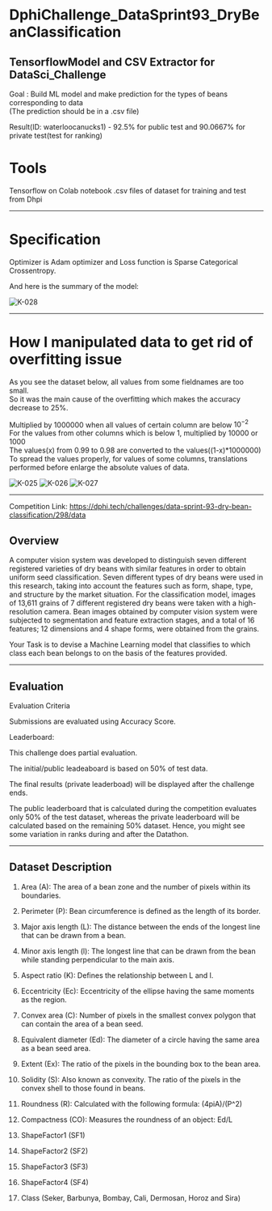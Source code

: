 # DphiChallenge_DataSprint93_DryBeanClassification
## TensorflowModel and CSV Extractor for DataSci_Challenge  
Goal : Build ML model and make prediction for the types of beans corresponding to data  
(The prediction should be in a .csv file)  

Result(ID: waterloocanucks1) - 92.5% for public test and 	90.0667% for private test(test for ranking)  

# Tools

Tensorflow on Colab notebook
.csv files of dataset for training and test from Dhpi
***

# Specification

Optimizer is Adam optimizer and Loss function is Sparse Categorical Crossentropy.

And here is the summary of the model:  

![K-028](https://user-images.githubusercontent.com/84373345/196360266-5d3a7629-89e3-40e3-a40e-2da72d42878c.png)
***
# How I manipulated data to get rid of overfitting issue

As you see the dataset below, all values from some fieldnames are too small.  
So it was the main cause of the overfitting which makes the accuracy decrease to 25%.  

Multiplied by 1000000 when all values of certain column are below $10^{-2}$  
For the values from other columns which is below 1, multiplied by 10000 or 1000  
The values(x) from 0.99 to 0.98 are converted to the values((1-x)*1000000)  
To spread the values properly, for values of some columns, translations performed before enlarge the absolute values of data.  


![K-025](https://user-images.githubusercontent.com/84373345/196352158-a0afcbe6-718f-4b73-9481-fdc6ff812565.png)
![K-026](https://user-images.githubusercontent.com/84373345/196352160-2a113253-d502-4750-a564-fe5c5fb07c1b.png)
![K-027](https://user-images.githubusercontent.com/84373345/196352161-113ad839-bda7-4166-a204-fe280f3c893e.png)
***



Competition Link: https://dphi.tech/challenges/data-sprint-93-dry-bean-classification/298/data
## Overview
A computer vision system was developed to distinguish seven different registered varieties of dry beans with similar features in order to obtain uniform seed classification. Seven different types of dry beans were used in this research, taking into account the features such as form, shape, type, and structure by the market situation. For the classification model, images of 13,611 grains of 7 different registered dry beans were taken with a high-resolution camera. Bean images obtained by computer vision system were subjected to segmentation and feature extraction stages, and a total of 16 features; 12 dimensions and 4 shape forms, were obtained from the grains.

Your Task is to devise a Machine Learning model that classifies to which class each bean belongs to on the basis of the features provided.
***

## Evaluation

Evaluation Criteria  

Submissions are evaluated using Accuracy Score.  

Leaderboard:  

This challenge does partial evaluation.  

The initial/public leadeaboard is based on 50% of test data.  

The final results (private leaderboad) will be displayed after the challenge ends.  

The public leaderboard that is calculated during the competition evaluates only 50% of the test dataset,   whereas the private leaderboard will be calculated based on the remaining 50% dataset.   Hence, you might see some variation in ranks during and after the Datathon.  
***


## Dataset Description 

1. Area (A): The area of a bean zone and the number of pixels within its boundaries.  

2. Perimeter (P): Bean circumference is defined as the length of its border.  

3. Major axis length (L): The distance between the ends of the longest line that can be drawn from a bean.  

4. Minor axis length (l): The longest line that can be drawn from the bean while standing perpendicular to the main axis.  

5. Aspect ratio (K): Defines the relationship between L and l.  

6. Eccentricity (Ec): Eccentricity of the ellipse having the same moments as the region.  

7. Convex area (C): Number of pixels in the smallest convex polygon that can contain the area of a bean seed.  

8. Equivalent diameter (Ed): The diameter of a circle having the same area as a bean seed area.  

9. Extent (Ex): The ratio of the pixels in the bounding box to the bean area.  

10. Solidity (S): Also known as convexity. The ratio of the pixels in the convex shell to those found in beans.  

11. Roundness (R): Calculated with the following formula: (4piA)/(P^2)  

12. Compactness (CO): Measures the roundness of an object: Ed/L  

13. ShapeFactor1 (SF1)  

14. ShapeFactor2 (SF2)  

15. ShapeFactor3 (SF3)  

16. ShapeFactor4 (SF4)  

17. Class (Seker, Barbunya, Bombay, Cali, Dermosan, Horoz and Sira)  



